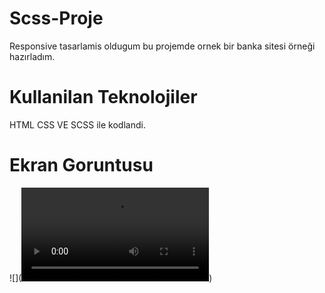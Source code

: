 # Scss-Proje
Responsive tasarlamis oldugum bu projemde ornek bir banka sitesi örneği hazırladım.

# Kullanilan Teknolojiler
HTML CSS VE SCSS ile kodlandi.

# Ekran Goruntusu
![](<video src="ekrankaydim-1.mp4" controls title="Title"></video>)
